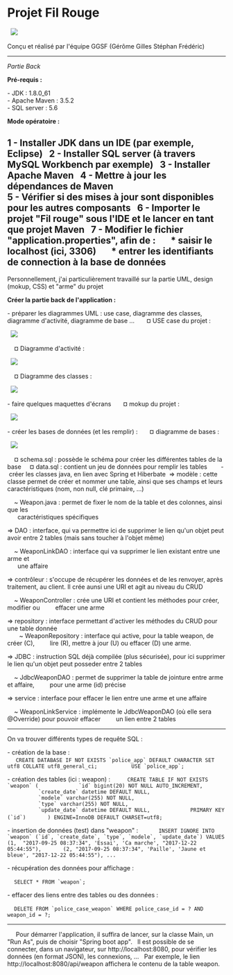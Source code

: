 # **Projet Fil Rouge** #


<p>
  <img src=".\src\assets\images\titre_fil_rouge.png"/>
</p>
Conçu et réalisé par l'équipe GGSF (Gérôme Gilles Stéphan Frédéric)

----------

*Partie Back*

**Pré-requis :**

- JDK : 1.8.0_61  
- Apache Maven : 3.5.2  
- SQL server : 5.6  

**Mode opératoire :**

1 - Installer JDK dans un IDE (par exemple, Eclipse)  
2 - Installer SQL server (à travers MySQL Workbench par exemple)  
3 - Installer Apache Maven  
4 - Mettre à jour les dépendances de Maven  
5 - Vérifier si des mises à jour sont disponibles pour les autres composants  
6 - Importer le projet "Fil rouge" sous l'IDE et le lancer en tant que projet Maven  
7 - Modifier le fichier "application.properties", afin de :  
    * saisir le localhost (ici, 3306)  
    * entrer les identifiants de connection à la base de données  
    
----------

Personnellement, j'ai particulièrement travaillé sur la partie UML, design (mokup, CSS) et "arme" du projet  

**Créer la partie back de l'application :**  

- préparer les diagrammes UML : use case, diagramme des classes, diagramme d'activité, diagramme de base ...  
    ¤ USE case du projet :  
<p>
  <img src=".\src\assets\images\use_case.jpg"/>
</p>  
    ¤ Diagramme d'activité :  
<p>
  <img src=".\src\assets\images\diagramme_activite.jpg"/>
</p>  
    ¤ Diagramme des classes :  
<p>
  <img src=".\src\assets\images\LesExperts.jpg"/>
</p>  

- faire quelques maquettes d'écrans  
    ¤ mokup du projet :  
<p>
  <img src=".\src\assets\images\fil_rouge_mokup.png"/>
</p>  

- créer les bases de données (et les remplir) :  
    ¤ diagramme de bases :  
<p>
  <img src=".\src\assets\images\schema_BDD.png"/>
</p>  
    ¤ schema.sql : possède le schéma pour créer les différentes tables de la base  
    ¤ data.sql : contient un jeu de données pour remplir les tables   
    
- créer les classes java, en lien avec Spring et Hiberbate  
=> modèle : cette classe permet de créer et nommer une table, ainsi que ses champs et leurs caractéristiques (nom, non null, clé primaire, ...)  

    ~ Weapon.java : permet de fixer le nom de la table et des colonnes, ainsi que les  
      caractéristiques spécifiques

=> DAO : interface, qui va permettre ici de supprimer le lien qu'un objet peut avoir entre 2 tables (mais sans toucher à l'objet même)  

    ~ WeaponLinkDAO : interface qui va supprimer le lien existant entre une arme et  
      une affaire

=> contrôleur : s'occupe de récupérer les données et de les renvoyer, après traitement, au client. Il crée aunsi une URI et agit au niveau du CRUD  

    ~ WeaponController : crée une URI et contient les méthodes pour créer, modifier ou  
      effacer une arme

=> repository : interface permettant d'activer les méthodes du CRUD pour une table donnée  
  
    ~ WeaponRepository : interface qui active, pour la table weapon, de créer (C),  
      lire (R), mettre à jour (U) ou effacer (D) une arme.


=> JDBC : instruction SQL déjà compilée (plus sécurisée), pour ici supprimer le lien qu'un objet peut posseder entre 2 tables  

    ~ JdbcWeaponDAO : permet de supprimer la table de jointure entre arme et affaire,  
      pour une arme (id) précise  

=> service : interface pour effacer le lien entre une arme et une affaire  

    ~ WeaponLinkService : implémente le JdbcWeaponDAO (où elle sera @Override) pour pouvoir effacer  
      un lien entre 2 tables

----------

On va trouver différents types de requête SQL :  

- création de la base :  
     ```CREATE DATABASE IF NOT EXISTS `police_app` DEFAULT CHARACTER SET utf8 COLLATE utf8_general_ci;  
        USE `police_app`;```

- création des tables (ici : weapon) :  
  
    ```CREATE TABLE IF NOT EXISTS `weapon` (  
          `id` bigint(20) NOT NULL AUTO_INCREMENT,  
          `create_date` datetime DEFAULT NULL,  
          `modele` varchar(255) NOT NULL,  
          `type` varchar(255) NOT NULL,  
          `update_date` datetime DEFAULT NULL,  
          PRIMARY KEY (`id`)  
    ) ENGINE=InnoDB DEFAULT CHARSET=utf8;```  

- insertion de données (test) dans "weapon" :  
    
    ```INSERT IGNORE INTO `weapon` (`id`, `create_date`, `type`, `modele`, `update_date`) VALUES (1,  "2017-09-25 08:37:34", 'Essai', 'Ca marche', "2017-12-22 05:44:55"),  
    (2, "2017-09-25 08:37:34", 'Paille', 'Jaune et bleue', "2017-12-22 05:44:55"), ...```  

- récupération des données pour affichage :  

    ```SELECT * FROM `weapon`;```  

- effacer des liens entre des tables ou des données :  

    ```DELETE FROM `police_case_weapon` WHERE police_case_id = ? AND weapon_id = ?;```  

----------
    
Pour démarrer l'application, il suffira de lancer, sur la classe Main, un "Run As", puis de choisir "Spring boot app".  
Il est possible de se connecter, dans un navigateur, sur http://localhost:8080, pour vérifier les données (en format JSON), les connexions, ...  
Par exemple, le lien http://localhost:8080/api/weapon affichera le contenu de la table weapon.

